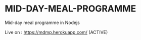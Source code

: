 # MID-DAY-MEAL-PROGRAMME
Mid-day meal programme in Nodejs


Live on : https://mdmp.herokuapp.com/ (ACTIVE)
